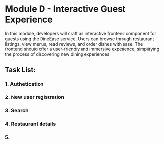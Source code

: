 # Module D -  Interactive Guest Experience
In this module, developers will craft an interactive frontend component for guests using the DineEase service. Users can browse through restaurant listings, view menus, read reviews, and order dishes with ease. The frontend should offer a user-friendly and immersive experience, simplifying the process of discovering new dining experiences.
## Task List:

### 1. Authetication

### 2. New user registration

### 3. Search

### 4. Restaurant details

### 5. 